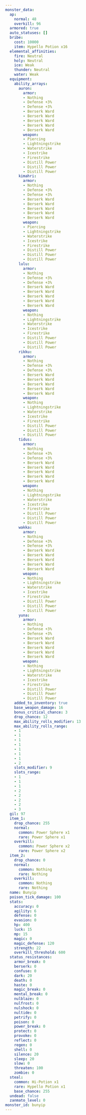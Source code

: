```yaml
---
monster_data:
  ap:
    normal: 48
    overkill: 96
  armored: true
  auto_statuses: []
  bribe:
    cost: 10000
    item: Hypello Potion x16
  elemental_affinities:
    fire: Neutral
    holy: Neutral
    ice: Weak
    thunder: Neutral
    water: Weak
  equipment:
    ability_arrays:
      auron:
        armor:
        - Nothing
        - Defense +3%
        - Defense +3%
        - Berserk Ward
        - Berserk Ward
        - Berserk Ward
        - Berserk Ward
        - Berserk Ward
        weapon:
        - Piercing
        - Lightningstrike
        - Waterstrike
        - Icestrike
        - Firestrike
        - Distill Power
        - Distill Power
        - Distill Power
      kimahri:
        armor:
        - Nothing
        - Defense +3%
        - Defense +3%
        - Berserk Ward
        - Berserk Ward
        - Berserk Ward
        - Berserk Ward
        - Berserk Ward
        weapon:
        - Piercing
        - Lightningstrike
        - Waterstrike
        - Icestrike
        - Firestrike
        - Distill Power
        - Distill Power
        - Distill Power
      lulu:
        armor:
        - Nothing
        - Defense +3%
        - Defense +3%
        - Berserk Ward
        - Berserk Ward
        - Berserk Ward
        - Berserk Ward
        - Berserk Ward
        weapon:
        - Nothing
        - Lightningstrike
        - Waterstrike
        - Icestrike
        - Firestrike
        - Distill Power
        - Distill Power
        - Distill Power
      rikku:
        armor:
        - Nothing
        - Defense +3%
        - Defense +3%
        - Berserk Ward
        - Berserk Ward
        - Berserk Ward
        - Berserk Ward
        - Berserk Ward
        weapon:
        - Nothing
        - Lightningstrike
        - Waterstrike
        - Icestrike
        - Firestrike
        - Distill Power
        - Distill Power
        - Distill Power
      tidus:
        armor:
        - Nothing
        - Defense +3%
        - Defense +3%
        - Berserk Ward
        - Berserk Ward
        - Berserk Ward
        - Berserk Ward
        - Berserk Ward
        weapon:
        - Nothing
        - Lightningstrike
        - Waterstrike
        - Icestrike
        - Firestrike
        - Distill Power
        - Distill Power
        - Distill Power
      wakka:
        armor:
        - Nothing
        - Defense +3%
        - Defense +3%
        - Berserk Ward
        - Berserk Ward
        - Berserk Ward
        - Berserk Ward
        - Berserk Ward
        weapon:
        - Nothing
        - Lightningstrike
        - Waterstrike
        - Icestrike
        - Firestrike
        - Distill Power
        - Distill Power
        - Distill Power
      yuna:
        armor:
        - Nothing
        - Defense +3%
        - Defense +3%
        - Berserk Ward
        - Berserk Ward
        - Berserk Ward
        - Berserk Ward
        - Berserk Ward
        weapon:
        - Nothing
        - Lightningstrike
        - Waterstrike
        - Icestrike
        - Firestrike
        - Distill Power
        - Distill Power
        - Distill Power
    added_to_inventory: true
    base_weapon_damage: 16
    bonus_critical_chance: 3
    drop_chance: 12
    max_ability_rolls_modifier: 13
    max_ability_rolls_range:
    - 1
    - 1
    - 1
    - 1
    - 1
    - 1
    - 1
    - 2
    slots_modifier: 9
    slots_range:
    - 1
    - 1
    - 1
    - 2
    - 2
    - 2
    - 2
    - 3
  gil: 97
  item_1:
    drop_chance: 255
    normal:
      common: Power Sphere x1
      rare: Power Sphere x1
    overkill:
      common: Power Sphere x2
      rare: Power Sphere x2
  item_2:
    drop_chance: 0
    normal:
      common: Nothing
      rare: Nothing
    overkill:
      common: Nothing
      rare: Nothing
  name: Bunyip
  poison_tick_damage: 100
  stats:
    accuracy: 0
    agility: 6
    defense: 0
    evasion: 0
    hp: 400
    luck: 15
    mp: 15
    magic: 0
    magic_defense: 120
    strength: 22
    overkill_threshold: 600
  status_resistances:
    armor_break: 0
    berserk: 0
    confuse: 0
    dark: 20
    death: 0
    haste: 0
    magic_break: 0
    mental_break: 0
    nulblaze: 0
    nulfrost: 0
    nulshock: 0
    nultide: 0
    petrify: 0
    poison: 0
    power_break: 0
    protect: 0
    provoke: 0
    reflect: 0
    regen: 0
    shell: 0
    silence: 20
    sleep: 20
    slow: 0
    threaten: 100
    zombie: 0
  steal:
    common: Hi-Potion x1
    rare: Hypello Potion x1
    base_chance: 255
  undead: false
  zanmato_level: 0
monster_id: bunyip
---
```

